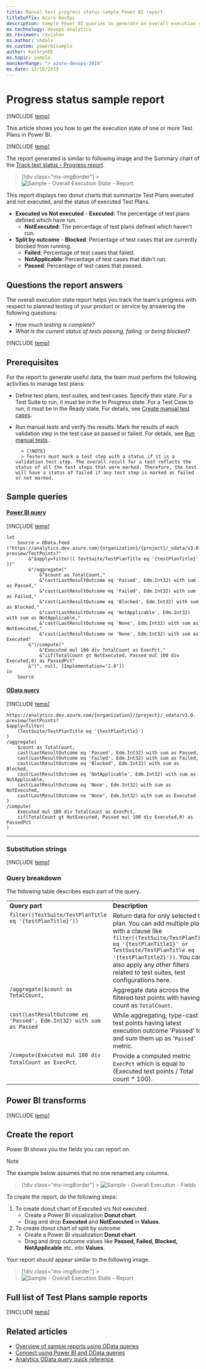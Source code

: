 ```yaml
---
title: Manual test progress status sample Power BI report
titleSuffix: Azure DevOps
description: Sample Power BI queries to generate an overall execution state or progress status of manual tests
ms.technology: devops-analytics
ms.reviewer: ravishan
ms.author: shdalv
ms.custom: powerbisample
author: KathrynEE
ms.topic: sample
monikerRange: "> azure-devops-2019"
ms.date: 12/10/2019
---
```


# Progress status sample report

[!INCLUDE [temp](../includes/version-azure-devops-cloud.md)]

This article shows you how to get the execution state of one or more Test Plans in Power BI.

[!INCLUDE [temp](includes/preview-note.md)]

The report generated is similar to following image and the Summary chart of the [Track test status - Progress report](../../test/track-test-status.md).

> [!div class="mx-imgBorder"] > ![Sample - Overall Execution State - Report](media/odatapowerbi-overallexecution.png)

This report displays two donut charts that summarize Test Plans executed and not executed, and the status of executed Test Plans.

- **Executed vs Not executed** - **Executed**: The percentage of test plans defined which have run.
  - **NotExecuted**: The percentage of test plans defined which haven't run.
- **Split by outcome** - **Blocked**: Percentage of test cases that are currently blocked from running.
  - **Failed**: Percentage of test cases that failed.
  - **NotApplicable**: Percentage of test cases that didn't run.
  - **Passed**: Percentage of test cases that passed.

## Questions the report answers

The overall execution state report helps you track the team's progress with respect to planned testing of your product or service by answering the following questions:

- _How much testing is complete?_
- _What is the current status of tests passing, failing, or being blocked?_

[!INCLUDE [temp](includes/sample-required-reading.md)]

## Prerequisites

For the report to generate useful data, the team must perform the following activities to manage test plans:

- Define test plans, test suites, and test cases. Specify their state. For a Test Suite to run, it must be in the In Progress state. For a Test Case to run, it must be in the Ready state. For details, see [Create manual test cases](../../test/create-test-cases.md).
- Run manual tests and verify the results. Mark the results of each validation step in the test case as passed or failed. For details, see [Run manual tests](../../test/run-manual-tests.md).

      	> [!NOTE]
      	> Testers must mark a test step with a status if it is a validation test step. The overall result for a test reflects the status of all the test steps that were marked. Therefore, the test will have a status of failed if any test step is marked as failed or not marked.

## Sample queries

#### [Power BI query](#tab/powerbi/)

[!INCLUDE [temp](includes/sample-powerbi-query.md)]

```
let
    Source = OData.Feed ("https://analytics.dev.azure.com/{organization}/{project}/_odata/v3.0-preview/TestPoints?"
        &"$apply=filter(( TestSuite/TestPlanTitle eq '{testPlanTitle}' ))"
        &"/aggregate("
            &"$count as TotalCount,"
            &"cast(LastResultOutcome eq 'Passed', Edm.Int32) with sum as Passed,"
            &"cast(LastResultOutcome eq 'Failed', Edm.Int32) with sum as Failed,"
            &"cast(LastResultOutcome eq 'Blocked', Edm.Int32) with sum as Blocked,"
            &"cast(LastResultOutcome eq 'NotApplicable', Edm.Int32) with sum as NotApplicable,"
            &"cast(LastResultOutcome eq 'None', Edm.Int32) with sum as NotExecuted,"
            &"cast(LastResultOutcome ne 'None', Edm.Int32) with sum as Executed"
        &")/compute("
            &"Executed mul 100 div TotalCount as ExecPct,"
            &"iif(TotalCount gt NotExecuted, Passed mul 100 div Executed,0) as PassedPct"
        &")", null, [Implementation="2.0"])
in
    Source
```

#### [OData query](#tab/odata/)

[!INCLUDE [temp](includes/sample-odata-query.md)]

```
https://analytics.dev.azure.com/{organization}/{project}/_odata/v3.0-preview/TestPoints?
$apply=filter(
    (TestSuite/TestPlanTitle eq '{testPlanTitle}')
)
/aggregate(
    $count as TotalCount,
    cast(LastResultOutcome eq 'Passed', Edm.Int32) with sum as Passed,
    cast(LastResultOutcome eq 'Failed', Edm.Int32) with sum as Failed,
    cast(LastResultOutcome eq 'Blocked', Edm.Int32) with sum as Blocked,
    cast(LastResultOutcome eq 'NotApplicable', Edm.Int32) with sum as NotApplicable,
    cast(LastResultOutcome eq 'None', Edm.Int32) with sum as NotExecuted,
    cast(LastResultOutcome ne 'None', Edm.Int32) with sum as Executed
)
/compute(
    Executed mul 100 div TotalCount as ExecPct,
    iif(TotalCount gt NotExecuted, Passed mul 100 div Executed,0) as PassedPct
)
```

---

### Substitution strings

[!INCLUDE [temp](includes/sample-query-substitutions-3.md)]

### Query breakdown

The following table describes each part of the query.

<table width="90%">
<tbody valign="top">
<tr><td width="25%"><b>Query part</b></td><td><b>Description</b></td><tr>
<tr><td><code>filter((TestSuite/TestPlanTitle eq '{testPlanTitle}')) </code></td><td>Return data for only selected test plan. You can add multiple plans with a clause like <code>filter((TestSuite/TestPlanTitle eq '{testPlanTitle1}' or TestSuite/TestPlanTitle eq '{testPlanTitle2}'))</code>. You can also apply any other filters related to test suites, test configurations here.</td><tr>
<tr><td><code>/aggregate($count as TotalCount,</code></td><td>Aggregate data across the filtered test points with having count as <code>TotalCount</code>.</td><tr>
<tr><td><code>cast(LastResultOutcome eq 'Passed', Edm.Int32) with sum as Passed</code></td><td>While aggregating, type-cast test points having latest execution outcome 'Passed' to 1 and sum them up as '<code>Passed</code>' metric.</td><tr>
<tr><td><code>/compute(Executed mul 100 div TotalCount as ExecPct</code>.</td><td>Provide a computed metric <code>ExecPct</code> which is equal to (Executed test points / Total count * 100).</td><tr>
</tbody>
</table>

## Power BI transforms

[!INCLUDE [temp](includes/sample-test-plans-finish-query.md)]

## Create the report

Power BI shows you the fields you can report on.

> [!NOTE]  
> The example below assumes that no one renamed any columns.

> [!div class="mx-imgBorder"] > ![Sample - Overall Execution - Fields](media/odatapowerbi-overallexecution-fields.png)

To create the report, do the following steps:

1. To create donut chart of Executed v/s Not executed:
   - Create a Power BI visualization **Donut chart**.
   - Drag and drop **Executed** and **NotExecuted** in **Values**.
2. To create donut chart of split by outcome
   - Create a Power BI visualization **Donut chart**.
   - Drag and drop outcome values like **Passed, Failed, Blocked, NotApplicable** etc. into **Values**.

Your report should appear similar to the following image.

> [!div class="mx-imgBorder"] > ![Sample - Overall Execution State - Report](media/odatapowerbi-overallexecution.png)

## Full list of Test Plans sample reports

[!INCLUDE [temp](includes/sample-full-list-test-plans.md)]

## Related articles

- [Overview of sample reports using OData queries](/azure/devops/report/powerbi/sample-odata-overview)
- [Connect using Power BI and OData queries](/azure/devops/report/powerbi/odataquery-connect)
- [Analytics OData query quick reference](/azure/devops/report/extend-analytics/quick-ref)
